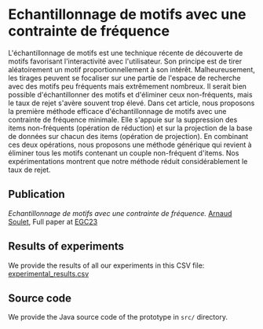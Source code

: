 # Echantillonnage de motifs avec une contrainte de fréquence

L'échantillonnage de motifs est une technique récente de découverte de motifs favorisant l'interactivité avec l'utilisateur. Son principe est de tirer aléatoirement un motif proportionnellement à son intérêt. Malheureusement, les tirages peuvent se focaliser sur une partie de l'espace de recherche avec des motifs peu fréquents mais extrêmement nombreux. Il serait bien possible d'échantillonner des motifs et d'éliminer ceux non-fréquents, mais le taux de rejet s'avère souvent trop élevé. Dans cet article, nous proposons la première méthode efficace d'échantillonnage de motifs avec une contrainte de fréquence minimale. Elle s'appuie sur la suppression des items non-fréquents (opération de réduction) et sur la projection de la base de données sur chacun des items (opération de projection). En combinant ces deux opérations, nous proposons une méthode générique qui revient à éliminer tous les motifs contenant un couple non-fréquent d'items. Nos expérimentations montrent que notre méthode réduit considérablement le taux de rejet.

## Publication

*Echantillonnage de motifs avec une contrainte de fréquence.* [Arnaud Soulet](https://www.info.univ-tours.fr/~soulet/), Full paper at [EGC23](https://egc2023.sciencesconf.org/)

## Results of experiments

We provide the results of all our experiments in this CSV file: [experimental_results.csv](results/experimental_results.csv)

## Source code

We provide the Java source code of the prototype in `src/` directory.

